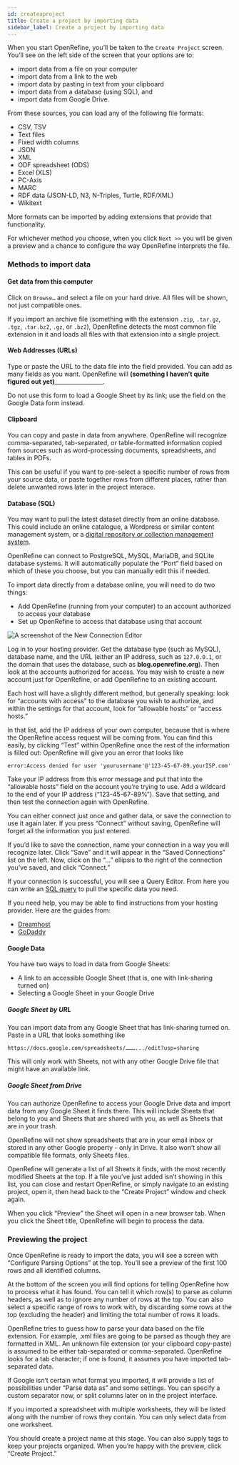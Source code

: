 ```yaml
---
id: createaproject
title: Create a project by importing data
sidebar_label: Create a project by importing data
---
```


When you start OpenRefine, you’ll be taken to the `Create Project` screen. You’ll see on the left side of the screen that your options are to: 



*   import data from a file on your computer
*   import data from a link to the web
*   import data by pasting in text from your clipboard
*   import data from a database (using SQL), and
*   import data from Google Drive. 

From these sources, you can load any of the following file formats:



*   CSV, TSV
*   Text files
*   Fixed width columns
*   JSON
*   XML
*   ODF spreadsheet (ODS)
*   Excel (XLS)
*   PC-Axis
*   MARC
*   RDF data (JSON-LD, N3, N-Triples, Turtle, RDF/XML)
*   Wikitext

More formats can be imported by adding extensions that provide that functionality. 

For whichever method you choose, when you click `Next >>` you will be given a preview and a chance to configure the way OpenRefine interprets the file.  


### Methods to import data


#### Get data from this computer

Click on `Browse…` and select a file on your hard drive. All files will be shown, not just compatible ones. 

If you import an archive file (something with the extension `.zip`, `.tar.gz`, `.tgz`, `.tar.bz2`, `.gz`, or `.bz2`), OpenRefine detects the most common file extension in it and loads all files with that extension into a single project.


#### Web Addresses (URLs)

Type or paste the URL to the data file into the field provided. You can add as many fields as you want. OpenRefine will ____(something I haven’t quite figured out yet)_____________________. 

Do not use this form to load a Google Sheet by its link; use the field on the Google Data form instead. 


#### Clipboard

You can copy and paste in data from anywhere. OpenRefine will recognize comma-separated, tab-separated, or table-formatted information copied from sources such as word-processing documents, spreadsheets, and tables in PDFs. 

This can be useful if you want to pre-select a specific number of rows from your source data, or paste together rows from different places, rather than delete unwanted rows later in the project interace. 


#### Database (SQL)

You may want to pull the latest dataset directly from an online database. This could include an online catalogue, a Wordpress or similar content management system, or a [digital repository or collection management system](https://bits.ashleyblewer.com/blog/2017/08/09/collection-management-system-collection/).

OpenRefine can connect to PostgreSQL, MySQL, MariaDB, and SQLite database systems. It will automatically populate the “Port” field based on which of these you choose, but you can manually edit this if needed.

To import data directly from a database online, you will need to do two things:


*   Add OpenRefine (running from your computer) to an account authorized to access your database
*   Set up OpenRefine to access that database using that account 


![A screenshot of the New Connection Editor](img/databaseconnect.jpg "The New Connection Editor")


Log in to your hosting provider. Get the database type (such as MySQL), database name, and the URL (either an IP address, such as `127.0.0.1`, or the domain that uses the database, such as **blog.openrefine.org**). Then look at the accounts authorized for access. You may wish to create a new account just for OpenRefine, or add OpenRefine to an existing account. 

Each host will have a slightly different method, but generally speaking: look for “accounts with access” to the database you wish to authorize, and within the settings for that account, look for “allowable hosts” or “access hosts.” 

In that list, add the IP address of your own computer, because that is where the OpenRefine access request will be coming from. You can find this easily, by clicking “Test” within OpenRefine once the rest of the information is filled out: OpenRefine will give you an error that looks like 

``` error:Access denied for user 'yourusername'@'123-45-67-89.yourISP.com' ```

Take your IP address from this error message and put that into the “allowable hosts” field on the account you’re trying to use. Add a wildcard to the end of your IP address (“123-45-67-89%”). Save that setting, and then test the connection again with OpenRefine.

You can either connect just once and gather data, or save the connection to use it again later. If you press “Connect” without saving, OpenRefine will forget all the information you just entered. 

If you’d like to save the connection, name your connection in a way you will recognize later. Click “Save” and it will appear in the “Saved Connections” list on the left. Now, click on the “...” ellipsis to the right of the connection you’ve saved, and click “Connect.” 

If your connection is successful, you will see a Query Editor. From here you can write an [SQL query](https://www.w3schools.com/sql/) to pull the specific data you need. 

If you need help, you may be able to find instructions from your hosting provider. Here are the guides from:



*   [Dreamhost](https://help.dreamhost.com/hc/en-us/articles/214883058-How-do-I-connect-to-my-database-using-a-third-party-program-)
*   [GoDaddy](https://ca.godaddy.com/help/connect-remotely-to-a-mysql-database-in-my-linux-hosting-account-16103)


#### Google Data

You have two ways to load in data from Google Sheets:



*   A link to an accessible Google Sheet (that is, one with link-sharing turned on)
*   Selecting a Google Sheet in your Google Drive


##### Google Sheet by URL

You can import data from any Google Sheet that has link-sharing turned on. Paste in a URL that looks something like

```https://docs.google.com/spreadsheets/……….../edit?usp=sharing```

This will only work with Sheets, not with any other Google Drive file that might have an available link. 


##### Google Sheet from Drive

You can authorize OpenRefine to access your Google Drive data and import data from any Google Sheet it finds there. This will include Sheets that belong to you and Sheets that are shared with you, as well as Sheets that are in your trash. 

OpenRefine will not show spreadsheets that are in your email inbox or stored in any other Google property - only in Drive. It also won’t show all compatible file formats, only Sheets files.

OpenRefine will generate a list of all Sheets it finds, with the most recently modified Sheets at the top. If a file you’ve just added isn’t showing in this list, you can close and restart OpenRefine, or simply navigate to an existing project, open it, then head back to the “Create Project” window and check again. 

When you click “Preview” the Sheet will open in a new browser tab. When you click the Sheet title, OpenRefine will begin to process the data.


### Previewing the project

Once OpenRefine is ready to import the data, you will see a screen with “Configure Parsing Options” at the top. You’ll see a preview of the first 100 rows and all identified columns. 

At the bottom of the screen you will find options for telling OpenRefine how to process what it has found. You can tell it which row(s) to parse as column headers, as well as to ignore any number of rows at the top. You can also select a specific range of rows to work with, by discarding some rows at the top (excluding the header) and limiting the total number of rows it loads.

OpenRefine tries to guess how to parse your data based on the file extension. For example, .xml files are going to be parsed as though they are formatted in XML. An unknown file extension (or your clipboard copy-paste) is assumed to be either tab-separated or comma-separated. OpenRefine looks for a tab character; if one is found, it assumes you have imported tab-separated data.

If Google isn’t certain what format you imported, it will provide a list of possibilities under “Parse data as” and some settings. You can specify a custom separator now, or split columns later on in the project interface. 

If you imported a spreadsheet with multiple worksheets, they will be listed along with the number of rows they contain. You can only select data from one worksheet. 

You should create a project name at this stage. You can also supply tags to keep your projects organized. When you’re happy with the preview, click “Create Project.”